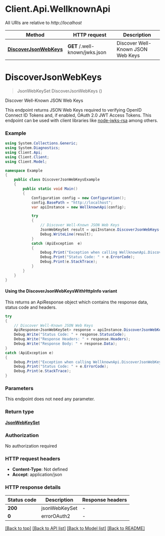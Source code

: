 # Client.Api.WellknownApi

All URIs are relative to *http://localhost*

| Method | HTTP request | Description |
|--------|--------------|-------------|
| [**DiscoverJsonWebKeys**](WellknownApi.md#discoverjsonwebkeys) | **GET** /.well-known/jwks.json | Discover Well-Known JSON Web Keys |

<a id="discoverjsonwebkeys"></a>
# **DiscoverJsonWebKeys**
> JsonWebKeySet DiscoverJsonWebKeys ()

Discover Well-Known JSON Web Keys

This endpoint returns JSON Web Keys required to verifying OpenID Connect ID Tokens and, if enabled, OAuth 2.0 JWT Access Tokens. This endpoint can be used with client libraries like [node-jwks-rsa](https://github.com/auth0/node-jwks-rsa) among others.

### Example
```csharp
using System.Collections.Generic;
using System.Diagnostics;
using Client.Api;
using Client.Client;
using Client.Model;

namespace Example
{
    public class DiscoverJsonWebKeysExample
    {
        public static void Main()
        {
            Configuration config = new Configuration();
            config.BasePath = "http://localhost";
            var apiInstance = new WellknownApi(config);

            try
            {
                // Discover Well-Known JSON Web Keys
                JsonWebKeySet result = apiInstance.DiscoverJsonWebKeys();
                Debug.WriteLine(result);
            }
            catch (ApiException  e)
            {
                Debug.Print("Exception when calling WellknownApi.DiscoverJsonWebKeys: " + e.Message);
                Debug.Print("Status Code: " + e.ErrorCode);
                Debug.Print(e.StackTrace);
            }
        }
    }
}
```

#### Using the DiscoverJsonWebKeysWithHttpInfo variant
This returns an ApiResponse object which contains the response data, status code and headers.

```csharp
try
{
    // Discover Well-Known JSON Web Keys
    ApiResponse<JsonWebKeySet> response = apiInstance.DiscoverJsonWebKeysWithHttpInfo();
    Debug.Write("Status Code: " + response.StatusCode);
    Debug.Write("Response Headers: " + response.Headers);
    Debug.Write("Response Body: " + response.Data);
}
catch (ApiException e)
{
    Debug.Print("Exception when calling WellknownApi.DiscoverJsonWebKeysWithHttpInfo: " + e.Message);
    Debug.Print("Status Code: " + e.ErrorCode);
    Debug.Print(e.StackTrace);
}
```

### Parameters
This endpoint does not need any parameter.
### Return type

[**JsonWebKeySet**](JsonWebKeySet.md)

### Authorization

No authorization required

### HTTP request headers

 - **Content-Type**: Not defined
 - **Accept**: application/json


### HTTP response details
| Status code | Description | Response headers |
|-------------|-------------|------------------|
| **200** | jsonWebKeySet |  -  |
| **0** | errorOAuth2 |  -  |

[[Back to top]](#) [[Back to API list]](../README.md#documentation-for-api-endpoints) [[Back to Model list]](../README.md#documentation-for-models) [[Back to README]](../README.md)

